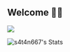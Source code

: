 ## Welcome 🤘🏼


[![](https://visitcount.itsvg.in/api?id=s4t4n667&label=Profile%20Views&color=0&icon=2&pretty=false)](https://visitcount.itsvg.in)


![s4t4n667's Stats](https://github-readme-stats.vercel.app/api?username=s4t4n667&theme=prussian&show_icons=true&hide_border=false&count_private=false)
